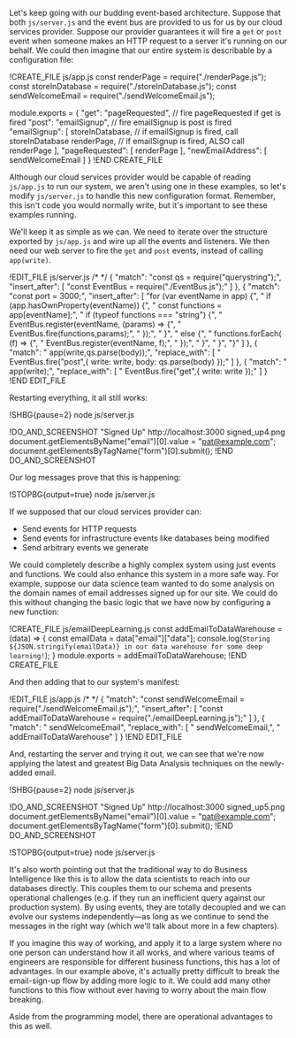 Let's keep going with our budding event-based architecture.  Suppose that both `js/server.js` and the event bus are provided to
us for us by our cloud services provider.  Suppose our provider guarantees it will fire a `get` or `post` event when someone
makes an HTTP request to a server it's running on our behalf.  We could then imagine that our entire system is describable by a configuration file:

!CREATE_FILE js/app.js
const renderPage       = require("./renderPage.js");
const storeInDatabase  = require("./storeInDatabase.js");
const sendWelcomeEmail = require("./sendWelcomeEmail.js");

module.exports = {
  "get": "pageRequested", // fire pageRequested if get is fired
  "post": "emailSignup",  // fire emailSignup is post is fired
  "emailSignup": [
    storeInDatabase, // if emailSignup is fired, call storeInDatabase
    renderPage,      // if emailSignup is fired, ALSO call renderPage
  ],
  "pageRequested": [
    renderPage
  ],
  "newEmailAddress": [
    sendWelcomeEmail
  ]
}
!END CREATE_FILE

Although our cloud services provider would be capable of reading `js/app.js` to run our system, we aren't using one in these
examples, so let's modify `js/server.js` to handle this new configuration format.  Remember, this isn't code you would normally
write, but it's important to see these examples running.

We'll keep it as simple as we can.  We need to iterate over the structure exported by `js/app.js` and wire up all the events and
listeners.  We then need our web server to fire the `get` and `post` events, instead of calling `app(write)`.

!EDIT_FILE js/server.js /* */
{
  "match": "const qs   = require(\"querystring\");",
  "insert_after": [
    "const EventBus = require(\"./EventBus.js\");"
  ]
},
{
  "match": "const port     = 3000;",
  "insert_after": [
    "for (var eventName in app) {",
    "  if (app.hasOwnProperty(eventName)) {",
    "    const functions = app[eventName];",
    "    if (typeof functions === \"string\") {",
    "      EventBus.register(eventName, (params) => {",
    "        EventBus.fire(functions,params);",
    "      });",
    "    }",
    "    else {",
    "      functions.forEach( (f) => {",
    "        EventBus.register(eventName, f);",
    "      });",
    "    }",
    "  }",
    "}"
  ]
},
{
  "match": "      app(write,qs.parse(body));",
  "replace_with": [
    "      EventBus.fire(\"post\",{ write: write, body: qs.parse(body) });"
  ]
},
{
  "match": "    app(write);",
  "replace_with": [
    "    EventBus.fire(\"get\",{ write: write });"
  ]
}
!END EDIT_FILE

Restarting everything, it all still works:

!SHBG{pause=2} node js/server.js

!DO_AND_SCREENSHOT "Signed Up" http://localhost:3000 signed_up4.png
document.getElementsByName("email")[0].value = "pat@example.com";
document.getElementsByTagName("form")[0].submit();
!END DO_AND_SCREENSHOT

Our log messages prove that this is happening:

!STOPBG{output=true} node js/server.js

If we supposed that our cloud services provider can:

* Send events for HTTP requests
* Send events for infrastructure events like databases being modified
* Send arbitrary events we generate

We could completely describe a highly complex system using just events and functions.  We could also enhance this system in a
more safe way.  For example, suppose our data science team wanted to do some analysis on the domain names of email addresses
signed up for our site.  We could do this without changing the basic logic that we have now by configuring a new function:

!CREATE_FILE js/emailDeepLearning.js
const addEmailToDataWarehouse = (data) => {
  const emailData = data["email"]["data"];
  console.log(`Storing ${JSON.stringify(emailData)} in our data warehouse for some deep learning!`);
}
module.exports = addEmailToDataWarehouse;
!END CREATE_FILE

And then adding that to our system's manifest:

!EDIT_FILE js/app.js /* */
{
  "match": "const sendWelcomeEmail = require(\"./sendWelcomeEmail.js\");",
  "insert_after": [
    "const addEmailToDataWarehouse = require(\"./emailDeepLearning.js\");"
  ]
},
{
  "match": "    sendWelcomeEmail",
  "replace_with": [
    "    sendWelcomeEmail,",
    "    addEmailToDataWarehouse"
  ]
}
!END EDIT_FILE

And, restarting the server and trying it out, we can see that we're now applying the latest and greatest Big Data Analysis
techniques on the newly-added email.

!SHBG{pause=2} node js/server.js

!DO_AND_SCREENSHOT "Signed Up" http://localhost:3000 signed_up5.png
document.getElementsByName("email")[0].value = "pat@example.com";
document.getElementsByTagName("form")[0].submit();
!END DO_AND_SCREENSHOT

!STOPBG{output=true} node js/server.js

It's also worth pointing out that the traditional way to do Business Intelligence like this is to allow the data scientists to
reach into our databases directly.  This couples them to our schema and presents operational challenges (e.g. if they run an
inefficient query against our production system).  By using events, they are totally decoupled and we can evolve our systems
independently—as long as we continue to send the messages in the right way (which we'll talk about more in a few chapters).

If you imagine this way of working, and apply it to a large system where no one person can understand how it all works, and where
various teams of engineers are responsible for different business functions, this has a lot of advantages.  In our example above,
it's actually pretty difficult to break the email-sign-up flow by adding more logic to it.  We could add many other
functions to this flow without ever having to worry about the main flow breaking.

Aside from the programming model, there are operational advantages to this as well.
